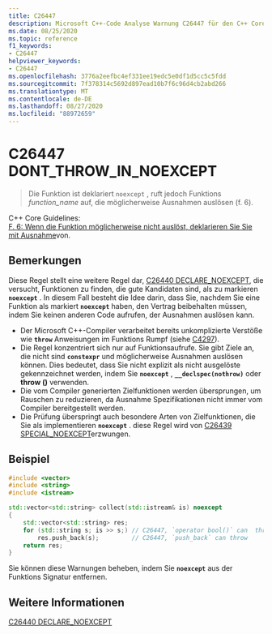 ```yaml
---
title: C26447
description: Microsoft C++-Code Analyse Warnung C26447 für den C++ Core Guidelines Fall F. 6.
ms.date: 08/25/2020
ms.topic: reference
f1_keywords:
- C26447
helpviewer_keywords:
- C26447
ms.openlocfilehash: 3776a2eefbc4ef331ee19edc5e0df1d5cc5c5fdd
ms.sourcegitcommit: 7f378314c5692d897ead10b7f6c96d4cb2abd266
ms.translationtype: MT
ms.contentlocale: de-DE
ms.lasthandoff: 08/27/2020
ms.locfileid: "88972659"
---
```

# <a name="c26447-dont_throw_in_noexcept"></a>C26447 DONT_THROW_IN_NOEXCEPT

> Die Funktion ist deklariert `noexcept` , ruft jedoch Funktions *function_name* auf, die möglicherweise Ausnahmen auslösen (f. 6).

C++ Core Guidelines: \
[F. 6: Wenn die Funktion möglicherweise nicht auslöst, deklarieren Sie Sie mit Ausnahme](https://github.com/isocpp/CppCoreGuidelines/blob/master/CppCoreGuidelines.md#f6-if-your-function-may-not-throw-declare-it-noexcept)von.

## <a name="remarks"></a>Bemerkungen

Diese Regel stellt eine weitere Regel dar, [C26440 DECLARE_NOEXCEPT](c26440.md), die versucht, Funktionen zu finden, die gute Kandidaten sind, als zu markieren **`noexcept`** . In diesem Fall besteht die Idee darin, dass Sie, nachdem Sie eine Funktion als markiert **`noexcept`** haben, den Vertrag beibehalten müssen, indem Sie keinen anderen Code aufrufen, der Ausnahmen auslösen kann.

- Der Microsoft C++-Compiler verarbeitet bereits unkomplizierte Verstöße wie **`throw`** Anweisungen im Funktions Rumpf (siehe [C4297](/cpp/error-messages/compiler-warnings/compiler-warning-level-1-c4297)).
- Die Regel konzentriert sich nur auf Funktionsaufrufe. Sie gibt Ziele an, die nicht sind **`constexpr`** und möglicherweise Ausnahmen auslösen können. Dies bedeutet, dass Sie nicht explizit als nicht ausgelöste gekennzeichnet werden, indem Sie **`noexcept`** , **`__declspec(nothrow)`** oder **throw ()** verwenden.
- Die vom Compiler generierten Zielfunktionen werden übersprungen, um Rauschen zu reduzieren, da Ausnahme Spezifikationen nicht immer vom Compiler bereitgestellt werden.
- Die Prüfung überspringt auch besondere Arten von Zielfunktionen, die Sie als implementieren **`noexcept`** . diese Regel wird von [C26439 SPECIAL_NOEXCEPT](c26439.md)erzwungen.

## <a name="example"></a>Beispiel

```cpp
#include <vector>
#include <string>
#include <istream>

std::vector<std::string> collect(std::istream& is) noexcept 
{
    std::vector<std::string> res;
    for (std::string s; is >> s;) // C26447, `operator bool()` can  throw, std::string's allocator can throw
        res.push_back(s);         // C26447, `push_back` can throw
    return res;
}
```

Sie können diese Warnungen beheben, indem Sie **`noexcept`** aus der Funktions Signatur entfernen.

## <a name="see-also"></a>Weitere Informationen

[C26440 DECLARE_NOEXCEPT](c26440.md)
